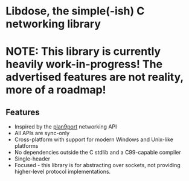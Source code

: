 # Libdose, the simple(-ish) C networking library

# NOTE: This library is currently heavily work-in-progress! The advertised features are not reality, more of a roadmap!

## Features

* Inspired by the [plan9port](https://9fans.github.io/plan9port/man/man3/dial.html) networking API
* All APIs are sync-only
* Cross-platform with support for modern Windows and Unix-like platforms
* No dependencies outside the C stdlib and a C99-capable compiler
* Single-header
* Focused - this library is for abstracting over sockets, not providing higher-level protocol implementations.
